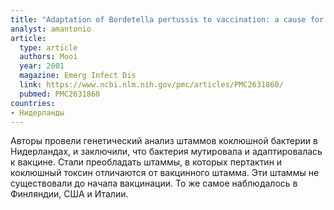```yaml
---
title: "Adaptation of Bordetella pertussis to vaccination: a cause for its reemergence?"
analyst: amantonio
article:
  type: article
  authors: Mooi
  year: 2001
  magazine: Emerg Infect Dis
  link: https://www.ncbi.nlm.nih.gov/pmc/articles/PMC2631860/
  pubmed: PMC2631860
countries:
- Нидерланды
---
```


Авторы провели генетический анализ штаммов коклюшной бактерии в Нидерландах, и заключили, что бактерия мутировала и адаптировалась к вакцине. Стали преобладать штаммы, в которых пертактин и коклюшный токсин отличаются от вакцинного штамма. Эти штаммы не существовали до начала вакцинации. То же самое наблюдалось в Финляндии, США и Италии.
